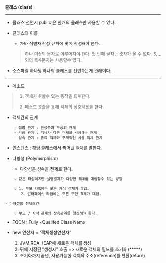 
**클래스 (class)**

---

- 클래스 선언시 public 은 한개의 클래스만 사용할 수 있다.
- 클래스의 이름
    - 자바 식별자 작성 규칙에 맞게 작성해야 한다.  
    >  하나 이상의 문자로 이루어져야 한다.
    >  첫 번째 글자는 숫자가 올 수 없다.
    >  $, _ 외의 특수문자는 사용할수 없다.   
      
        
- 소스파일 하나당 하나의 클래스를 선언하는게 관례이다.

---

- 메소드

> 1.  객체가 취할수 있는 동작을 의미한다.
> 
> 1. 메소드 호출을 통해 객체의 상호작용을 한다.

- 객체간의 관계
    
```
    - 집합 관계 : 완성품과 부품의 관계   
    - 사용 관계 : 객체가 다른 객체를 사용하는 관계  
    - 상속 관계 : 종류 객체와 구체적인 사물 객체 관계
```
    
- 인스턴스 : 해당 클래스에서 찍어낸 객체를 말한다.

- 다향성 (Polymorphism)
    - 다향성은 상속을 전제로 한다.
```
    💡 같은 타입이지만 실행결과가 다양한 객체를 대입할수 있는 성질
```
    
```
    💡 1. 부모 타입에는 모든 자식 객체가 대입.
       2. 인터페이스 타입에는 모든 구현 객체가 대입.
```
    
    - 다형성의 전제조건
    
```
    💡 부모 / 자식 관계의 상속관계를 형성해야 한다.
```

- FQCN : Fully - Qualifed Class Name

- new 연산자 = “객체생성연산자”
    1. JVM RDA HEAP에 새로운 객체를 생성
    2. 뒤에 지정된 "생성자" 호출 => 새로운 객체의 필드를 초기화 (*****)
    3. 초기화까지 끝낸, 사용가능한 객체의 주소(reference)를
    반환(return)
